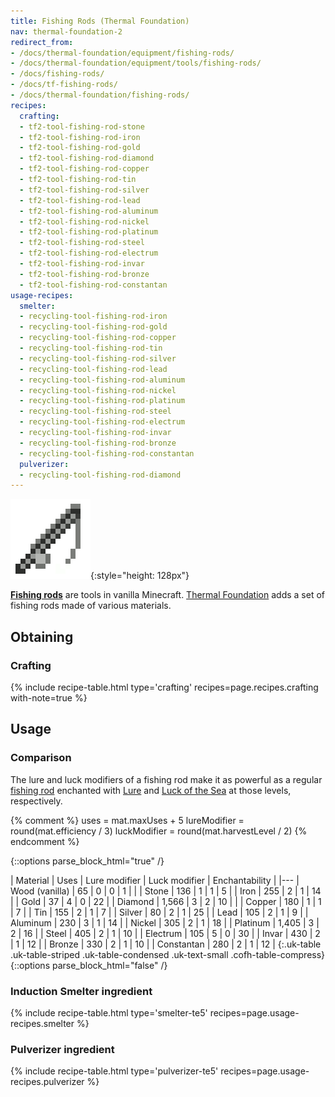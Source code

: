 ```yaml
---
title: Fishing Rods (Thermal Foundation)
nav: thermal-foundation-2
redirect_from:
- /docs/thermal-foundation/equipment/fishing-rods/
- /docs/thermal-foundation/equipment/tools/fishing-rods/
- /docs/fishing-rods/
- /docs/tf-fishing-rods/
- /docs/thermal-foundation/fishing-rods/
recipes:
  crafting:
  - tf2-tool-fishing-rod-stone
  - tf2-tool-fishing-rod-iron
  - tf2-tool-fishing-rod-gold
  - tf2-tool-fishing-rod-diamond
  - tf2-tool-fishing-rod-copper
  - tf2-tool-fishing-rod-tin
  - tf2-tool-fishing-rod-silver
  - tf2-tool-fishing-rod-lead
  - tf2-tool-fishing-rod-aluminum
  - tf2-tool-fishing-rod-nickel
  - tf2-tool-fishing-rod-platinum
  - tf2-tool-fishing-rod-steel
  - tf2-tool-fishing-rod-electrum
  - tf2-tool-fishing-rod-invar
  - tf2-tool-fishing-rod-bronze
  - tf2-tool-fishing-rod-constantan
usage-recipes:
  smelter:
  - recycling-tool-fishing-rod-iron
  - recycling-tool-fishing-rod-gold
  - recycling-tool-fishing-rod-copper
  - recycling-tool-fishing-rod-tin
  - recycling-tool-fishing-rod-silver
  - recycling-tool-fishing-rod-lead
  - recycling-tool-fishing-rod-aluminum
  - recycling-tool-fishing-rod-nickel
  - recycling-tool-fishing-rod-platinum
  - recycling-tool-fishing-rod-steel
  - recycling-tool-fishing-rod-electrum
  - recycling-tool-fishing-rod-invar
  - recycling-tool-fishing-rod-bronze
  - recycling-tool-fishing-rod-constantan
  pulverizer:
  - recycling-tool-fishing-rod-diamond
---
```


![Fishing rods](/assets/images/thermal-foundation/fishing-rods.gif){:style="height: 128px"}


**[Fishing rods](https://minecraft.gamepedia.com/Fishing_Rod)** are tools in
vanilla Minecraft. [Thermal Foundation](/docs/thermal-foundation-2/) adds a set of
fishing rods made of various materials.


Obtaining
---------

### Crafting
{% include recipe-table.html type='crafting' recipes=page.recipes.crafting with-note=true %}


Usage
-----

### Comparison
The lure and luck modifiers of a fishing rod make it as powerful as a regular
[fishing rod](https://minecraft.gamepedia.com/Fishing_Rod) enchanted with
[Lure](https://minecraft.gamepedia.com/Lure) and [Luck of the
Sea](https://minecraft.gamepedia.com/Luck_of_the_Sea) at those levels,
respectively.

{% comment %}
uses = mat.maxUses + 5
lureModifier = round(mat.efficiency / 3)
luckModifier = round(mat.harvestLevel / 2)
{% endcomment %}

{::options parse_block_html="true" /}
<div class="uk-overflow-container">
| Material | Uses | Lure modifier | Luck modifier | Enchantability |
|---
| Wood (vanilla) | 65 | 0 | 0 | 1 |
|
| Stone | 136 | 1 | 1 | 5 |
| Iron | 255 | 2 | 1 | 14 |
| Gold | 37 | 4 | 0 | 22 |
| Diamond | 1,566 | 3 | 2 | 10 |
|
| Copper | 180 | 1 | 1 | 7 |
| Tin | 155 | 2 | 1 | 7 |
| Silver | 80 | 2 | 1 | 25 |
| Lead | 105 | 2 | 1 | 9 |
| Aluminum | 230 | 3 | 1 | 14 |
| Nickel | 305 | 2 | 1 | 18 |
| Platinum | 1,405 | 3 | 2 | 16 |
| Steel | 405 | 2 | 1 | 10 |
| Electrum | 105 | 5 | 0 | 30 |
| Invar | 430 | 2 | 1 | 12 |
| Bronze | 330 | 2 | 1 | 10 |
| Constantan | 280 | 2 | 1 | 12 |
{:.uk-table .uk-table-striped .uk-table-condensed .uk-text-small .cofh-table-compress}
</div>
{::options parse_block_html="false" /}

### Induction Smelter ingredient
{% include recipe-table.html type='smelter-te5' recipes=page.usage-recipes.smelter %}

### Pulverizer ingredient
{% include recipe-table.html type='pulverizer-te5' recipes=page.usage-recipes.pulverizer %}
